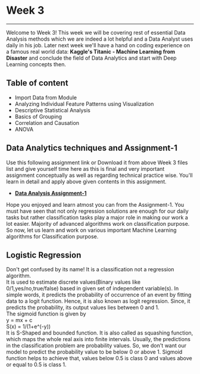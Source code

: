 # Week 3
***
Welcome to Week 3! This week we will be covering rest of essential Data Analysis methods which we are indeed a lot helpful and a Data Analyst uses daily in his job. Later next week we'll have a hand on coding experience on a famous real world data: **Kaggle's Titanic - Machine Learning from Disaster** and conclude the field of Data Analytics and start with Deep Learning concepts then.

## Table of content

- Import Data from Module
- Analyzing Individual Feature Patterns using Visualization
- Descriptive Statistical Analysis
- Basics of Grouping
- Correlation and Causation
- ANOVA

## Data Analytics techniques and Assignment-1
Use this following assignment link or Download it from above Week 3 files list and give yourself time here as this is final and very important assignment conceptually as well as regarding technical practice wise. You'll learn in detail and apply above given contents in this assignment.
- **[Data Analysis Assignment-1](https://colab.research.google.com/drive/1AdGbO_A40pGOxxBs5kCfvrOyuAQyX5o4?usp=sharing)**

Hope you enjoyed and learn atmost you can from the Assignment-1. You must have seen that not only regression solutions are enough for our daily tasks but rather classification tasks play a major role in making our work a lot easier. Majority of advanced algorithms work on classification purpose. So now, let us learn and work on various important Machine Learning algorithms for Classification purpose.

## Logistic Regression
Don't get confused by its name! It is a classification not a regression algorithm.<br/>
It is used to estimate discrete values(Binary values like 0/1,yes/no,true/false) based in given set of independent variable(s). In simple words, it predicts the probability of occurrence of an event by fitting data to a logit function. Hence, it is also known as logit regression. Since, it predicts the probability, its output values lies between 0 and 1.<br/>
The sigmoid function is given by<br/>
y = mx + c <br/>
S(x) = 1/(1+e^(-y)) <br/>
It is S-Shaped and bounded function. It is also called as squashing function, which maps the whole real axis into finite intervals. Usually, the predictions in the classification problem are probability values. So, we don't want our model to predict the probability value to be below 0 or above 1. Sigmoid function helps to achieve that, values below 0.5 is class 0 and values above or equal to 0.5 is class 1. <br/>
